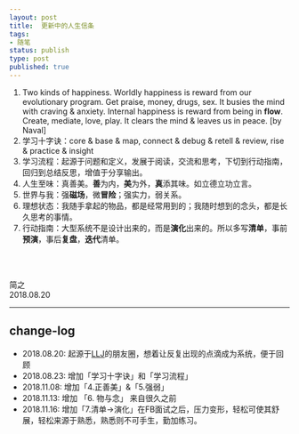 ```yaml
--- 
layout: post
title:  更新中的人生信条
tags: 
- 随笔
status: publish
type: post
published: true
---
```




1. Two kinds of happiness. Worldly happiness is reward from our evolutionary program. Get praise, money, drugs, sex. It busies the mind with craving & anxiety. Internal happiness is reward from being in **flow**. Create, mediate, love, play. It clears the mind & leaves us in peace.   [by Naval] 
2. 学习十字诀：core & base & map, connect & debug & retell & review, rise & practice & insight
3. 学习流程：起源于问题和定义，发展于阅读，交流和思考，下切到行动指南，回归到总结反思，增值于分享输出。
4. 人生至味：真善美。**善**为内，**美**为外，**真**添其味。如立德立功立言。
5. 世界与我：强**磁场**，微**冒险**；强实力，弱关系。[](被动进步的氛围，新鲜有趣的燃料，如山Github，如水Linkedin。)<span style="color:white;">!</span>
6. 理想状态：我随手拿起的物品，都是经常用到的；我随时想到的念头，都是长久思考的事情。
7. 行动指南：大型系统不是设计出来的，而是**演化**出来的。所以多写**清单**，事前**预演**，事后**复盘**，**迭代**清单。

<br>
<br>

简之           
2018.08.20  


------
## change-log
-  2018.08.20: 起源于[LLJ](https://i.imgur.com/e6DTNnB.jpg)的朋友圈，想着让反复出现的点滴成为系统，便于回顾
-  2018.08.23: 增加「学习十字诀」和「学习流程」
-  2018.11.08: 增加「4.正善美」&「5.强弱」
-  2018.11.13: 增加 「6. 物与念」 来自很久之前
-  2018.11.16: 增加「7.清单->演化」在FB面试之后，压力变形，轻松可使其舒展，轻松来源于熟悉，熟悉则不可手生，勤加练习。